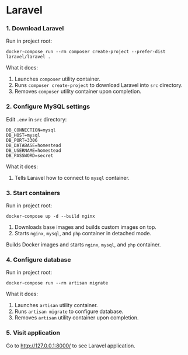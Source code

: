 # Laravel

### 1. Download Laravel

Run in project root:

```
docker-compose run --rm composer create-project --prefer-dist laravel/laravel .
```

What it does:

1. Launches `composer` utility container.
2. Runs `composer create-project` to download Laravel into `src` directory.
3. Removes `composer` utility container upon completion.

### 2. Configure MySQL settings

Edit `.env` in `src` directory:

```dotenv
DB_CONNECTION=mysql
DB_HOST=mysql
DB_PORT=3306
DB_DATABASE=homestead
DB_USERNAME=homestead
DB_PASSWORD=secret
```

What it does:

1. Tells Laravel how to connect to `mysql` container.

### 3. Start containers

Run in project root:

```
docker-compose up -d --build nginx
```

1. Downloads base images and builds custom images on top.
2. Starts `nginx`, `mysql`, and `php` container in detached mode.

Builds Docker images and starts `nginx`, `mysql`, and `php` container.

### 4. Configure database

Run in project root:

```
docker-compose run --rm artisan migrate
```

What it does:

1. Launches `artisan` utility container.
2. Runs `artisan migrate` to configure database.
3. Removes `artisan` utility container upon completion.

### 5. Visit application

Go to http://127.0.0.1:8000/ to see Laravel application.